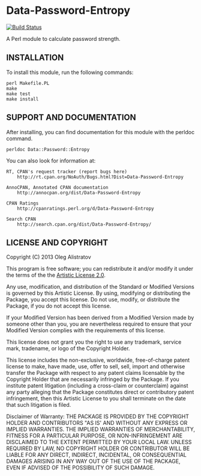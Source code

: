 # Data-Password-Entropy
[![Build Status](https://travis-ci.org/alistratov/data-password-entropy.png?branch=master)](https://travis-ci.org/alistratov/data-password-entropy)

A Perl module to calculate password strength.

## INSTALLATION

To install this module, run the following commands:

	perl Makefile.PL
	make
	make test
	make install

## SUPPORT AND DOCUMENTATION

After installing, you can find documentation for this module with the
perldoc command.

	perldoc Data::Password::Entropy

You can also look for information at:

    RT, CPAN's request tracker (report bugs here)
        http://rt.cpan.org/NoAuth/Bugs.html?Dist=Data-Password-Entropy

    AnnoCPAN, Annotated CPAN documentation
        http://annocpan.org/dist/Data-Password-Entropy

    CPAN Ratings
        http://cpanratings.perl.org/d/Data-Password-Entropy

    Search CPAN
        http://search.cpan.org/dist/Data-Password-Entropy/


## LICENSE AND COPYRIGHT

Copyright (C) 2013 Oleg Alistratov

This program is free software; you can redistribute it and/or modify it
under the terms of the the [Artistic License 2.0](http://www.perlfoundation.org/artistic_license_2_0).

Any use, modification, and distribution of the Standard or Modified
Versions is governed by this Artistic License. By using, modifying or
distributing the Package, you accept this license. Do not use, modify,
or distribute the Package, if you do not accept this license.

If your Modified Version has been derived from a Modified Version made
by someone other than you, you are nevertheless required to ensure that
your Modified Version complies with the requirements of this license.

This license does not grant you the right to use any trademark, service
mark, tradename, or logo of the Copyright Holder.

This license includes the non-exclusive, worldwide, free-of-charge
patent license to make, have made, use, offer to sell, sell, import and
otherwise transfer the Package with respect to any patent claims
licensable by the Copyright Holder that are necessarily infringed by the
Package. If you institute patent litigation (including a cross-claim or
counterclaim) against any party alleging that the Package constitutes
direct or contributory patent infringement, then this Artistic License
to you shall terminate on the date that such litigation is filed.

Disclaimer of Warranty: THE PACKAGE IS PROVIDED BY THE COPYRIGHT HOLDER
AND CONTRIBUTORS "AS IS' AND WITHOUT ANY EXPRESS OR IMPLIED WARRANTIES.
THE IMPLIED WARRANTIES OF MERCHANTABILITY, FITNESS FOR A PARTICULAR
PURPOSE, OR NON-INFRINGEMENT ARE DISCLAIMED TO THE EXTENT PERMITTED BY
YOUR LOCAL LAW. UNLESS REQUIRED BY LAW, NO COPYRIGHT HOLDER OR
CONTRIBUTOR WILL BE LIABLE FOR ANY DIRECT, INDIRECT, INCIDENTAL, OR
CONSEQUENTIAL DAMAGES ARISING IN ANY WAY OUT OF THE USE OF THE PACKAGE,
EVEN IF ADVISED OF THE POSSIBILITY OF SUCH DAMAGE.
